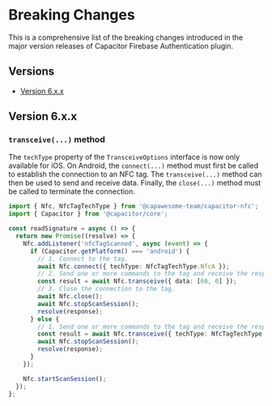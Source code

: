 # Breaking Changes

This is a comprehensive list of the breaking changes introduced in the major version releases of Capacitor Firebase Authentication plugin.

## Versions

- [Version 6.x.x](#version-6xx)

## Version 6.x.x

### `transceive(...)` method

The `techType` property of the `TransceiveOptions` interface is now only available for iOS. On Android, the `connect(...)` method must first be called to establish the connection to an NFC tag. The `transceive(...)` method can then be used to send and receive data. Finally, the `close(...)` method must be called to terminate the connection.

```typescript
import { Nfc, NfcTagTechType } from '@capawesome-team/capacitor-nfc';
import { Capacitor } from '@capacitor/core';

const readSignature = async () => {
  return new Promise((resolve) => {
    Nfc.addListener('nfcTagScanned', async (event) => {
      if (Capacitor.getPlatform() === 'android') {
        // 1. Connect to the tag.
        await Nfc.connect({ techType: NfcTagTechType.NfcA }); 
        // 2. Send one or more commands to the tag and receive the response.
        const result = await Nfc.transceive({ data: [60, 0] });
        // 3. Close the connection to the tag.
        await Nfc.close();
        await Nfc.stopScanSession();
        resolve(response);
      } else {
        // 1. Send one or more commands to the tag and receive the response.
        const result = await Nfc.transceive({ techType: NfcTagTechType.NfcA, data: [60, 0] });
        await Nfc.stopScanSession();
        resolve(response);
      }
    });

    Nfc.startScanSession();
  });
};
```
